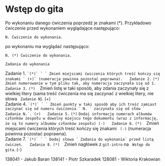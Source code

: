 # Wstęp do gita

Po wykonaniu danego ćwiczenia poprzedź je znakami (*).
Przykładowo ćwiczenie przed wykonaniem wyglądające następująco:

```
N. Ćwiczenie do wykonania.
```

po wykonaniu ma wyglądać następująco:

```
N. (*) Ćwiczenie do wykonania.
```

  
 `Zadania do wykonania`

  
Zadanie 1. `` `(*)` ` ` Zmień miejscami ćwiczenia których treść kończy się znakami ` (+)` (numeracja powinna pozostać poprawna).  
Zadanie 2. `` `(*)` `` Zmień numerowanie w tym pliku tak, aby numeracja zaczynała się od 1.  
Zadanie 3. `` `(*)` ` ` Zmień listę w taki sposób, aby zdania zaczynały się z wielkiej litery (sama treść ćwiczenia ma się zaczynać z wielkiej litery, nie słowa ` Zadanie N`). (+)  
Zadanie 4. `` `(*)` ` ` Zmień punkty w taki sposób aby ich treść zamiast zaczynać się od numeru ćwiczenia ` N. ` zaczynała się od słów ` Zadanie N.`. (+)  
Zadanie 5. `` `(*)` `` Dodaj informację numerach albumów członków zespołu w dowolny miejscu tego dokumentu (wraz z informację, że są to numery albumów członków zespołu) (-)  
Zadanie 6. `` `(*)` ` ` Zmień miejscami ćwiczenia których treść kończy się znakami ` (-)` (numeracja powinna pozostać poprawna).  
Zadanie 7. `` `(*)` ` ` Dodaj słowa ` Zadania do wykonania` przed listą ćwiczeń.  
Zadanie 8. `` `(*)` ` ` Zmień nagłówek z ` git-intro ` na ` Wstęp do gita`. (-)  

138041 - Jakub Baran
138141 - Piotr Szkaradek
128081 - Wiktoria Krakowian
